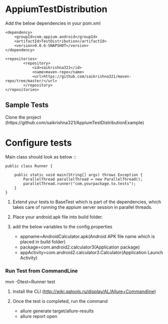 # AppiumTestDistribution

Add the below dependencies in your pom.xml

```
<dependency>
	<groupId>com.appium.android</groupId>
	<artifactId>TestDistribution</artifactId>
	<version>0.0.6-SNAPSHOT</version>
</dependency>
```

```
<repositories>
		<repository>
			<id>saikrishna321</id>
			<name>maven-repo</name>
			<url>https://github.com/saikrishna321/maven-repo/tree/master/</url>
		</repository>
</repositories>
```
<h2>Sample Tests</h2>
 Clone the project (https://github.com/saikrishna321/AppiumTestDistributionExample)
<h1>Configure tests</h1>

Main class should look as below :: 

```
public class Runner {
    
	public static void main(String[] args) throws Exception {
		ParallelThread parallelThread = new ParallelThread();
		parallelThread.runner("com.yourpackage.to.tests");
	}
}

```

1. Extend your tests to BaseTest which is part of the dependencies, which takes care of running the appium server session in parallel threads.

2. Place your android.apk file into build folder.

3. add the below variables to the config.properties
 
    * appname=AndroidCalculator.apk(Android APK file name which is placed in build folder)
    * package=com.android2.calculator3(Application package)
    * appActivity=com.android2.calculator3.Calculator(Application Launch Activity)
    
    
<h3>Run Test from CommandLine</h3>

   mvn -Dtest=Runner test
   
<Allure report generation>

1. Install the CLI (http://wiki.qatools.ru/display/AL/Allure+Commandline)

2. Once the test is completed, run the command 
	* allure generate target/allure-results
	* allure report open


